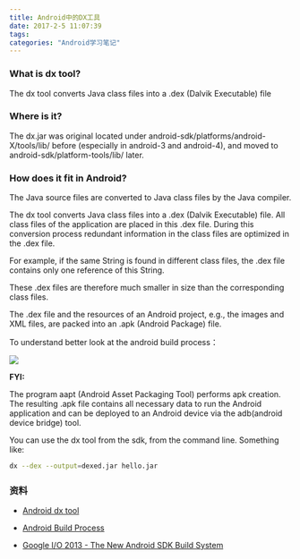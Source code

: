 ```yaml
---
title: Android中的DX工具
date: 2017-2-5 11:07:39
tags:
categories: "Android学习笔记"
---
```


### What is dx tool?

The dx tool converts Java class files into a .dex (Dalvik Executable) file

### Where is it?

The dx.jar was original located under android-sdk/platforms/android-X/tools/lib/ before (especially in android-3 and android-4), and moved to android-sdk/platform-tools/lib/ later.

### How does it fit in Android?

The Java source files are converted to Java class files by the Java compiler.

The dx tool converts Java class files into a .dex (Dalvik Executable) file. All class files of the application are placed in this .dex file. During this conversion process redundant information in the class files are optimized in the .dex file.

For example, if the same String is found in different class files, the .dex file contains only one reference of this String.

These .dex files are therefore much smaller in size than the corresponding class files.

The .dex file and the resources of an Android project, e.g., the images and XML files, are packed into an .apk (Android Package) file.

To understand better look at the android build process：

![](/images/categories/android/android_notes/014/android_build_process.png)

**FYI:**

The program aapt (Android Asset Packaging Tool) performs apk creation. The resulting .apk file contains all necessary data to run the Android application and can be deployed to an Android device via the adb(android device bridge) tool.

You can use the dx tool from the sdk, from the command line. Something like:

```sh
dx --dex --output=dexed.jar hello.jar
```
### 资料

  * [Android dx tool](http://stackoverflow.com/questions/8487268/android-dx-tool)

  * [Android Build Process](https://developer.android.com/studio/build/index.html)

  * [Google I/O 2013 - The New Android SDK Build System](https://www.youtube.com/watch?v=LCJAgPkpmR0#t=504)
